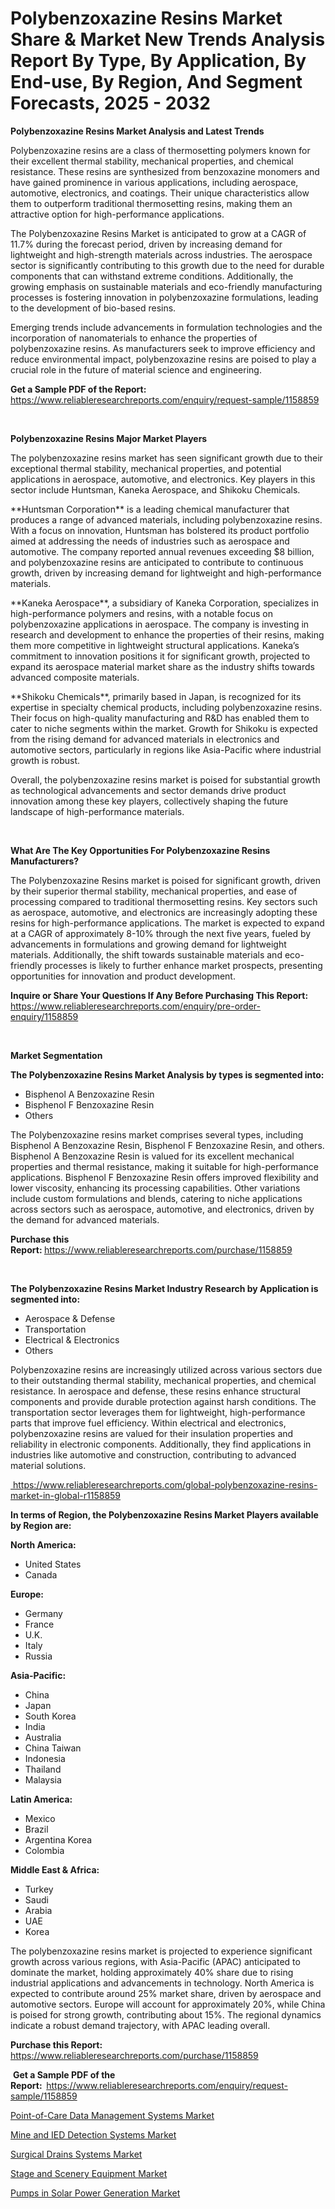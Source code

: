 <p><h1>Polybenzoxazine Resins Market Share & Market New Trends Analysis Report By Type, By Application, By End-use, By Region, And Segment Forecasts, 2025 - 2032</h1></p><p><strong>Polybenzoxazine Resins Market Analysis and Latest Trends</strong></p>
<p><p>Polybenzoxazine resins are a class of thermosetting polymers known for their excellent thermal stability, mechanical properties, and chemical resistance. These resins are synthesized from benzoxazine monomers and have gained prominence in various applications, including aerospace, automotive, electronics, and coatings. Their unique characteristics allow them to outperform traditional thermosetting resins, making them an attractive option for high-performance applications.</p><p>The Polybenzoxazine Resins Market is anticipated to grow at a CAGR of 11.7% during the forecast period, driven by increasing demand for lightweight and high-strength materials across industries. The aerospace sector is significantly contributing to this growth due to the need for durable components that can withstand extreme conditions. Additionally, the growing emphasis on sustainable materials and eco-friendly manufacturing processes is fostering innovation in polybenzoxazine formulations, leading to the development of bio-based resins.</p><p>Emerging trends include advancements in formulation technologies and the incorporation of nanomaterials to enhance the properties of polybenzoxazine resins. As manufacturers seek to improve efficiency and reduce environmental impact, polybenzoxazine resins are poised to play a crucial role in the future of material science and engineering.</p></p>
<p><strong>Get a Sample PDF of the Report:&nbsp;</strong> <a href="https://www.reliableresearchreports.com/enquiry/request-sample/1158859?utm_campaign=123&utm_medium=2&utm_source=Github&utm_content=ia&utm_term=22032025&utm_id=polybenzoxazine-resins">https://www.reliableresearchreports.com/enquiry/request-sample/1158859</a></p>
<p>&nbsp;</p>
<p><strong>Polybenzoxazine Resins Major Market Players</strong></p>
<p><p>The polybenzoxazine resins market has seen significant growth due to their exceptional thermal stability, mechanical properties, and potential applications in aerospace, automotive, and electronics. Key players in this sector include Huntsman, Kaneka Aerospace, and Shikoku Chemicals.</p><p>**Huntsman Corporation** is a leading chemical manufacturer that produces a range of advanced materials, including polybenzoxazine resins. With a focus on innovation, Huntsman has bolstered its product portfolio aimed at addressing the needs of industries such as aerospace and automotive. The company reported annual revenues exceeding $8 billion, and polybenzoxazine resins are anticipated to contribute to continuous growth, driven by increasing demand for lightweight and high-performance materials.</p><p>**Kaneka Aerospace**, a subsidiary of Kaneka Corporation, specializes in high-performance polymers and resins, with a notable focus on polybenzoxazine applications in aerospace. The company is investing in research and development to enhance the properties of their resins, making them more competitive in lightweight structural applications. Kaneka’s commitment to innovation positions it for significant growth, projected to expand its aerospace material market share as the industry shifts towards advanced composite materials.</p><p>**Shikoku Chemicals**, primarily based in Japan, is recognized for its expertise in specialty chemical products, including polybenzoxazine resins. Their focus on high-quality manufacturing and R&D has enabled them to cater to niche segments within the market. Growth for Shikoku is expected from the rising demand for advanced materials in electronics and automotive sectors, particularly in regions like Asia-Pacific where industrial growth is robust.</p><p>Overall, the polybenzoxazine resins market is poised for substantial growth as technological advancements and sector demands drive product innovation among these key players, collectively shaping the future landscape of high-performance materials.</p></p>
<p>&nbsp;</p>
<p><strong>What Are The Key Opportunities For Polybenzoxazine Resins Manufacturers?</strong></p>
<p><p>The Polybenzoxazine Resins market is poised for significant growth, driven by their superior thermal stability, mechanical properties, and ease of processing compared to traditional thermosetting resins. Key sectors such as aerospace, automotive, and electronics are increasingly adopting these resins for high-performance applications. The market is expected to expand at a CAGR of approximately 8-10% through the next five years, fueled by advancements in formulations and growing demand for lightweight materials. Additionally, the shift towards sustainable materials and eco-friendly processes is likely to further enhance market prospects, presenting opportunities for innovation and product development.</p></p>
<p><strong>Inquire or Share Your Questions If Any Before Purchasing This Report:</strong> <a href="https://www.reliableresearchreports.com/enquiry/pre-order-enquiry/1158859?utm_campaign=123&utm_medium=2&utm_source=Github&utm_content=ia&utm_term=22032025&utm_id=polybenzoxazine-resins">https://www.reliableresearchreports.com/enquiry/pre-order-enquiry/1158859</a></p>
<p>&nbsp;</p>
<p><strong>Market Segmentation</strong></p>
<p><strong>The Polybenzoxazine Resins Market Analysis by types is segmented into:</strong></p>
<p><ul><li>Bisphenol A Benzoxazine Resin</li><li>Bisphenol F Benzoxazine Resin</li><li>Others</li></ul></p>
<p><p>The Polybenzoxazine resins market comprises several types, including Bisphenol A Benzoxazine Resin, Bisphenol F Benzoxazine Resin, and others. Bisphenol A Benzoxazine Resin is valued for its excellent mechanical properties and thermal resistance, making it suitable for high-performance applications. Bisphenol F Benzoxazine Resin offers improved flexibility and lower viscosity, enhancing its processing capabilities. Other variations include custom formulations and blends, catering to niche applications across sectors such as aerospace, automotive, and electronics, driven by the demand for advanced materials.</p></p>
<p><strong>Purchase this Report:&nbsp;</strong><a href="https://www.reliableresearchreports.com/purchase/1158859?utm_campaign=123&utm_medium=2&utm_source=Github&utm_content=ia&utm_term=22032025&utm_id=polybenzoxazine-resins">https://www.reliableresearchreports.com/purchase/1158859</a></p>
<p>&nbsp;</p>
<p><strong>The Polybenzoxazine Resins Market Industry Research by Application is segmented into:</strong></p>
<p><ul><li>Aerospace & Defense</li><li>Transportation</li><li>Electrical & Electronics</li><li>Others</li></ul></p>
<p><p>Polybenzoxazine resins are increasingly utilized across various sectors due to their outstanding thermal stability, mechanical properties, and chemical resistance. In aerospace and defense, these resins enhance structural components and provide durable protection against harsh conditions. The transportation sector leverages them for lightweight, high-performance parts that improve fuel efficiency. Within electrical and electronics, polybenzoxazine resins are valued for their insulation properties and reliability in electronic components. Additionally, they find applications in industries like automotive and construction, contributing to advanced material solutions.</p></p>
<p><a href="https://www.reliableresearchreports.com/global-polybenzoxazine-resins-market-in-global-r1158859?utm_campaign=123&utm_medium=2&utm_source=Github&utm_content=ia&utm_term=22032025&utm_id=polybenzoxazine-resins">&nbsp;https://www.reliableresearchreports.com/global-polybenzoxazine-resins-market-in-global-r1158859</a></p>
<p><strong>In terms of Region, the Polybenzoxazine Resins Market Players available by Region are:</strong></p>
<p>
    <p> <strong> North America: </strong>
        <ul>
            <li>United States</li>
            <li>Canada</li>
        </ul>
        </p> 
    <p> <strong> Europe: </strong>
        <ul>
            <li>Germany</li>
            <li>France</li>
            <li>U.K.</li>
            <li>Italy</li>
            <li>Russia</li>
        </ul>
        </p> 
    <p> <strong> Asia-Pacific: </strong>
        <ul>
            <li>China</li>
            <li>Japan</li>
            <li>South Korea</li>
            <li>India</li>
            <li>Australia</li>
            <li>China Taiwan</li>
            <li>Indonesia</li>
            <li>Thailand</li>
            <li>Malaysia</li>
        </ul>
        </p> 
    <p> <strong> Latin America: </strong>
        <ul>
            <li>Mexico</li>
            <li>Brazil</li>
            <li>Argentina Korea</li>
            <li>Colombia</li>
        </ul>
        </p> 
    <p> <strong> Middle East & Africa: </strong>
        <ul>
            <li>Turkey</li>
            <li>Saudi</li>
            <li>Arabia</li>
            <li>UAE</li>
            <li>Korea</li>
        </ul>
    </p>
    </p>
<p><p>The polybenzoxazine resins market is projected to experience significant growth across various regions, with Asia-Pacific (APAC) anticipated to dominate the market, holding approximately 40% share due to rising industrial applications and advancements in technology. North America is expected to contribute around 25% market share, driven by aerospace and automotive sectors. Europe will account for approximately 20%, while China is poised for strong growth, contributing about 15%. The regional dynamics indicate a robust demand trajectory, with APAC leading overall.</p></p>
<p><strong>Purchase this Report: </strong><a href="https://www.reliableresearchreports.com/purchase/1158859?utm_campaign=123&utm_medium=2&utm_source=Github&utm_content=ia&utm_term=22032025&utm_id=polybenzoxazine-resins">https://www.reliableresearchreports.com/purchase/1158859</a></p>
<p>&nbsp;<strong>Get a Sample PDF of the Report:&nbsp;&nbsp;</strong><a href="https://www.reliableresearchreports.com/enquiry/request-sample/1158859?utm_campaign=123&utm_medium=2&utm_source=Github&utm_content=ia&utm_term=22032025&utm_id=polybenzoxazine-resins">https://www.reliableresearchreports.com/enquiry/request-sample/1158859</a></p>
<p><strong></strong></p>
<p><p><a href="https://github.com/jugutstam/Market-Research-Report-List-1/blob/main/point-of-care-data-management-systems-market.md?utm_campaign=123&utm_medium=2&utm_source=Github&utm_content=ia&utm_term=22032025&utm_id=polybenzoxazine-resins">Point-of-Care Data Management Systems Market</a></p><p><a href="https://github.com/reahmmunises/Market-Research-Report-List-1/blob/main/mine-and-ied-detection-systems-market.md?utm_campaign=123&utm_medium=2&utm_source=Github&utm_content=ia&utm_term=22032025&utm_id=polybenzoxazine-resins">Mine and IED Detection Systems Market</a></p><p><a href="https://github.com/pilukypalis/Market-Research-Report-List-1/blob/main/surgical-drains-systems-market.md?utm_campaign=123&utm_medium=2&utm_source=Github&utm_content=ia&utm_term=22032025&utm_id=polybenzoxazine-resins">Surgical Drains Systems Market</a></p><p><a href="https://github.com/zakkistuey/Market-Research-Report-List-1/blob/main/stage-and-scenery-equipment-market.md?utm_campaign=123&utm_medium=2&utm_source=Github&utm_content=ia&utm_term=22032025&utm_id=polybenzoxazine-resins">Stage and Scenery Equipment Market</a></p><p><a href="https://github.com/siertnamba7u/Market-Research-Report-List-1/blob/main/pumps-in-solar-power-generation-market.md?utm_campaign=123&utm_medium=2&utm_source=Github&utm_content=ia&utm_term=22032025&utm_id=polybenzoxazine-resins">Pumps in Solar Power Generation Market</a></p></p>